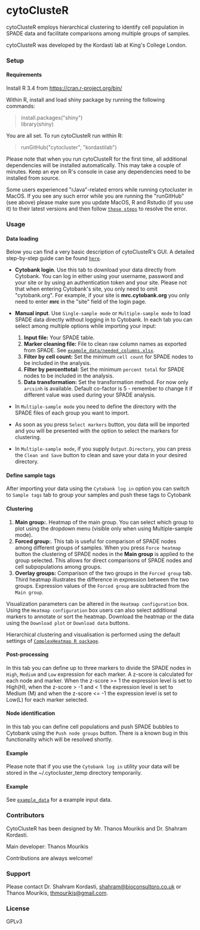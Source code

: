 # cytoClusteR #

cytoClusteR employs hierarchical clustering to identify cell population in SPADE data and facilitate comparisons among multiple groups of samples.

cytoClusteR was developed by the Kordasti lab at King's College London.

### Setup ###

#### Requirements ####

Install R 3.4 from https://cran.r-project.org/bin/

Within R, install and load shiny package by running the following commands:
> install.packages("shiny")  
> library(shiny)

You are all set. To run cytoClusteR run within R:
> runGitHub("cytocluster", "kordastilab")

Please note that when you run cytoClusteR for the first time, all additional dependencies will be installed automatically.
This may take a couple of minutes. Keep an eye on R's console in case any dependencies need to be installed from source.

Some users experienced "rJava"-related errors while running cytocluster in MacOS. If you see any such error while you are running the "runGitHub" (see above) please make sure you update MacOS, R and Rstudio (if you use it) to their latest versions and then follow [`these steps`](https://github.com/kordastilab/cytocluster/blob/master/docs/rJava.md) to resolve the error.

### Usage ###

#### Data loading ####

Below you can find a very basic description of cytoClusteR's GUI. A detailed step-by-step guide can be found [`here`](https://github.com/kordastilab/cytocluster/blob/master/docs/step_by_step_guide.md).

* **Cytobank login**. Use this tab to download your data directly from Cytobank. You can log in either using your username, password and your site or by using an authentication token and your site. Please not that when entering Cytobank's site, you only need to omit "cytobank.org". For example, if your site is **mrc.cytobank.org** you only need to enter **mrc** in the "site" field of the login page.

* **Manual input**. Use `Single-sample mode` or `Multiple-sample mode` to load SPADE data directly without logging in to Cytobank. In each tab you can select among multiple options while importing your input:
    1. **Input file:** Your SPADE table.
    2. **Marker cleaning file:** File to clean raw column names as exported from SPADE. See [`example_data/needed_columns.xlsx`](https://github.com/kordastilab/cytocluster/blob/master/example_data/needed_columns.xlsx).
    3. **Filter by cell count:** Set the minimum `cell count` for SPADE nodes to be included in the analysis.
    4. **Filter by percenttotal:** Set the minimum `percent total` for SPADE nodes to be included in the analysis.
    5. **Data transformation:** Set the transformation method. For now only `arcsinh` is available. Default co-factor is 5 - remember to change it if different value was used during your SPADE analysis.

* In `Multiple-sample mode` you need to define the directory with the SPADE files of each group you want to import.

* As soon as you press `Select markers` button, you data will be imported and you will be presented with the option to select the markers for clustering.

* In `Multiple-sample mode`, if you supply `Output.Directory`, you can press the `Clean and Save` button to clean and save your data in your desired directory.

#### Define sample tags ####

After importing your data using the `Cytobank log in` option you can switch to `Sample tags` tab to group your samples and push these tags to Cytobank

#### Clustering ####

1. **Main group:**. Heatmap of the main group. You can select which group to plot using the dropdown menu (visible only when using Multiple-sample mode).
2. **Forced group:**. This tab is useful for comparison of SPADE nodes among different groups of samples. When you press `Force heatmap` button the clustering of SPADE nodes in the **Main group** is applied to the group selected. This allows for direct comparisons of SPADE nodes and cell subpopulations among groups.
3. **Overlay groups:** Comparison of the two groups in the `Forced group` tab. Third heatmap illustrates the difference in expression between the two groups. Expression values of the `Forced group` are subtracted from the `Main group`.

Visualization parameters can be altered in the `Heatmap configuration` box. Using the `Heatmap configuration` box users can also select additional markers to annotate or sort the heatmap. Download the heatmap or the data using the `Download plot` or `Download data` buttons.

Hierarchical clustering and visualisation is performed using the default settings of [`ComplexHeatmap R package`](https://bioconductor.org/packages/release/bioc/html/ComplexHeatmap.html).

#### Post-processing ####

In this tab you can define up to three markers to divide the SPADE nodes in `High`, `Medium` and `Low` expression for each marker. A z-score is calculated for each node and marker. When the z-score >= 1 the expression level is set to High(H), when the z-score > -1 and < 1 the expression level is set to Medium (M) and when the z-score <= -1 the expression level is set to Low(L) for each marker selected.

#### Node identification ####

In this tab you can define cell populations and push SPADE bubbles to Cytobank using the `Push node groups` button. There is a known bug in this functionality which will be resolved shortly.

#### Example ####

Please note that if you use the `Cytobank log in` utility your data will be stored in the ~/.cytocluster_temp directory temporarily.

#### Example ####

See [`example_data`](https://github.com/kordastilab/cytocluster/tree/master/example_data) for a example input data.

### Contributors ###

CytoClusteR has been designed by Mr. Thanos Mourikis and Dr. Shahram Kordasti.

Main developer: Thanos Mourikis

Contributions are always welcome!

### Support ###

Please contact Dr. Shahram Kordasti, shahram@bioconsultpro.co.uk or Thanos Mourikis, thmourikis@gmail.com.

### License ###

GPLv3
